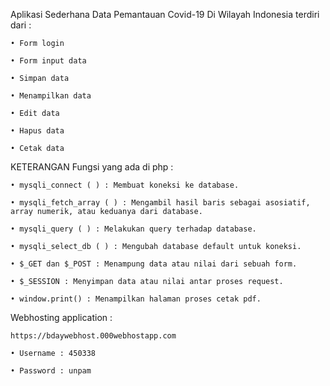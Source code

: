 Aplikasi Sederhana Data Pemantauan Covid-19 Di Wilayah Indonesia terdiri dari :

    • Form login

    • Form input data

    • Simpan data 

    • Menampilkan data 

    • Edit data 

    • Hapus data 

    • Cetak data



KETERANGAN Fungsi yang ada di php :

    • mysqli_connect ( ) : Membuat koneksi ke database.

    • mysqli_fetch_array ( ) : Mengambil hasil baris sebagai asosiatif, array numerik, atau keduanya dari database.

    • mysqli_query ( ) : Melakukan query terhadap database. 

    • mysqli_select_db ( ) : Mengubah database default untuk koneksi.

    • $_GET dan $_POST : Menampung data atau nilai dari sebuah form. 

    • $_SESSION : Menyimpan data atau nilai antar proses request.

    • window.print() : Menampilkan halaman proses cetak pdf.



Webhosting application :

    https://bdaywebhost.000webhostapp.com 

    • Username : 450338 

    • Password : unpam


